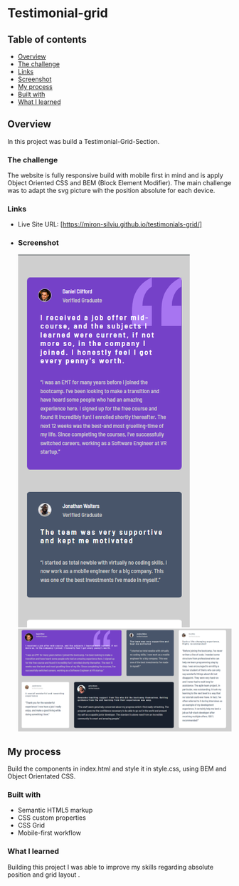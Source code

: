 # Testimonial-grid

## Table of contents

- [Overview](#overview)
- [The challenge](#the-challenge)
- [Links](#links)
- [Screenshot](#screenshot)
- [My process](#my-process)
- [Built with](#built-with)
- [What I learned](#what-i-learned)

## Overview

In this project was build a Testimonial-Grid-Section.

### The challenge

The website is fully responsive build with mobile first in mind and is apply Object Oriented CSS and BEM (Block Element Modifier). The main challenge was to adapt the svg picture wih the position absolute for each device.

### Links

- Live Site URL: [https://miron-silviu.github.io/testimonials-grid/]

- ### Screenshot
  ![Phone](image.png)
  ![desktop](image-1.png)

## My process

Build the components in index.html and style it in
style.css, using BEM and Object Orientated CSS.

### Built with

- Semantic HTML5 markup
- CSS custom properties
- CSS Grid
- Mobile-first workflow

### What I learned

Building this project I was able to improve my skills regarding
absolute position and grid layout .

